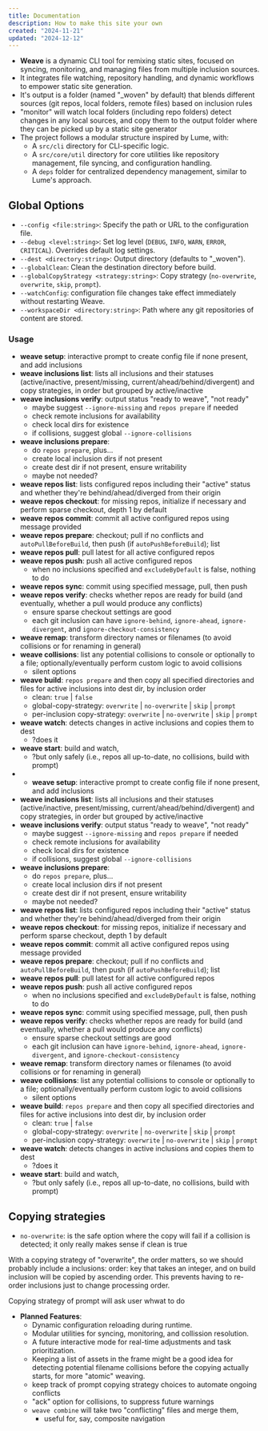 ```yaml
---
title: Documentation
description: How to make this site your own
created: "2024-11-21"
updated: "2024-12-12"
---
```


- **Weave** is a dynamic CLI tool for remixing static sites, focused on syncing,
  monitoring, and managing files from multiple inclusion sources.
- It integrates file watching, repository handling, and dynamic workflows to
  empower static site generation.
- It's output is a folder (named "_woven" by default) that blends different
  sources (git repos, local folders, remote files) based on inclusion rules
- "monitor" will watch local folders (including repo folders) detect changes in
  any local sources, and copy them to the output folder where they can be picked
  up by a static site generator
- The project follows a modular structure inspired by Lume, with:
  - A `src/cli` directory for CLI-specific logic.
  - A `src/core/util` directory for core utilities like repository management,
    file syncing, and configuration handling.
  - A `deps` folder for centralized dependency management, similar to Lume's
    approach.

## Global Options

- `--config <file:string>`: Specify the path or URL to the configuration file.
- `--debug <level:string>`: Set log level (`DEBUG`, `INFO`, `WARN`, `ERROR`,
  `CRITICAL`). Overrides default log settings.
- `--dest <directory:string>`: Output directory (defaults to "_woven").
- `--globalClean`: Clean the destination directory before build.
- `--globalCopyStrategy <strategy:string>`: Copy strategy (`no-overwrite`,
  `overwrite`, `skip`, `prompt`).
- `--watchConfig`: configuration file changes take effect immediately without
  restarting Weave.
- `--workspaceDir <directory:string>`: Path where any git repositories of
  content are stored.

### Usage

-   **weave setup**: interactive prompt to create config file if none present, and add inclusions
-   **weave inclusions list**: lists all inclusions and their statuses (active/inactive, present/missing, current/ahead/behind/divergent) and copy strategies, in order but grouped by active/inactive
-   **weave inclusions verify**: output status "ready to weave", "not ready"
    -   maybe suggest `--ignore-missing` and `repos prepare` if needed
    -   check remote inclusions for availability
    -   check local dirs for existence
    -   if collisions, suggest global `--ignore-collisions`
-   **weave inclusions prepare**:
    -   do `repos prepare`, plus...
    -   create local inclusion dirs if not present
    -   create dest dir if not present, ensure writability
    -   maybe not needed?
-   **weave repos list**: lists configured repos including their "active" status and whether they're behind/ahead/diverged from their origin
-   **weave repos checkout**: for missing repos, initialize if necessary and perform sparse checkout, depth 1 by default
-   **weave repos commit**: commit all active configured repos using message provided
-   **weave repos prepare**: checkout; pull if no conflicts and `autoPullBeforeBuild`, then push (if `autoPushBeforeBuild`); list
-   **weave repos pull**: pull latest for all active configured repos
-   **weave repos push**: push all active configured repos
    -   when no inclusions specified and `excludeByDefault` is false, nothing to do
-   **weave repos sync**: commit using specified message, pull, then push
-   **weave repos verify**: checks whether repos are ready for build (and eventually, whether a pull would produce any conflicts)
    -   ensure sparse checkout settings are good
    -   each git inclusion can have `ignore-behind`, `ignore-ahead`, `ignore-divergent`, and `ignore-checkout-consistency`
-   **weave remap**: transform directory names or filenames (to avoid collisions or for renaming in general)
-   **weave collisions**: list any potential collisions to console or optionally to a file; optionally/eventually perform custom logic to avoid collisions
    -   silent options
-   **weave build**: `repos prepare` and then copy all specified directories and files for active inclusions into dest dir, by inclusion order
    -   clean: `true` | `false`
    -   global-copy-strategy: `overwrite` | `no-overwrite` | `skip` | `prompt`
    -   per-inclusion copy-strategy: `overwrite` | `no-overwrite` | `skip` | `prompt`
-   **weave watch**: detects changes in active inclusions and copies them to dest
    -   ?does it
-   **weave start**: build and watch,
    -   ?but only safely (i.e., repos all up-to-date, no collisions, build with prompt)
-   -   **weave setup**: interactive prompt to create config file if none present, and add inclusions
-   **weave inclusions list**: lists all inclusions and their statuses (active/inactive, present/missing, current/ahead/behind/divergent) and copy strategies, in order but grouped by active/inactive
-   **weave inclusions verify**: output status "ready to weave", "not ready"
    -   maybe suggest `--ignore-missing` and `repos prepare` if needed
    -   check remote inclusions for availability
    -   check local dirs for existence
    -   if collisions, suggest global `--ignore-collisions`
-   **weave inclusions prepare**:
    -   do `repos prepare`, plus...
    -   create local inclusion dirs if not present
    -   create dest dir if not present, ensure writability
    -   maybe not needed?
-   **weave repos list**: lists configured repos including their "active" status and whether they're behind/ahead/diverged from their origin
-   **weave repos checkout**: for missing repos, initialize if necessary and perform sparse checkout, depth 1 by default
-   **weave repos commit**: commit all active configured repos using message provided
-   **weave repos prepare**: checkout; pull if no conflicts and `autoPullBeforeBuild`, then push (if `autoPushBeforeBuild`); list
-   **weave repos pull**: pull latest for all active configured repos
-   **weave repos push**: push all active configured repos
    -   when no inclusions specified and `excludeByDefault` is false, nothing to do
-   **weave repos sync**: commit using specified message, pull, then push
-   **weave repos verify**: checks whether repos are ready for build (and eventually, whether a pull would produce any conflicts)
    -   ensure sparse checkout settings are good
    -   each git inclusion can have `ignore-behind`, `ignore-ahead`, `ignore-divergent`, and `ignore-checkout-consistency`
-   **weave remap**: transform directory names or filenames (to avoid collisions or for renaming in general)
-   **weave collisions**: list any potential collisions to console or optionally to a file; optionally/eventually perform custom logic to avoid collisions
    -   silent options
-   **weave build**: `repos prepare` and then copy all specified directories and files for active inclusions into dest dir, by inclusion order
    -   clean: `true` | `false`
    -   global-copy-strategy: `overwrite` | `no-overwrite` | `skip` | `prompt`
    -   per-inclusion copy-strategy: `overwrite` | `no-overwrite` | `skip` | `prompt`
-   **weave watch**: detects changes in active inclusions and copies them to dest
    -   ?does it
-   **weave start**: build and watch,
    -   ?but only safely (i.e., repos all up-to-date, no collisions, build with prompt)
## Copying strategies

- `no-overwrite`: is the safe option where the copy will fail if a collision is
  detected; it only really makes sense if clean is true

With a copying strategy of "overwrite", the order matters, so we should probably
include a inclusions: order: key that takes an integer, and on build inclusion
will be copied by ascending order. This prevents having to re-order inclusions
just to change processing order.

Copying strategy of prompt will ask user whwat to do

- **Planned Features**:
  - Dynamic configuration reloading during runtime.
  - Modular utilities for syncing, monitoring, and collission resolution.
  - A future interactive mode for real-time adjustments and task prioritization.
  - Keeping a list of assets in the frame might be a good idea for detecting
    potential filename collisions before the copying actually starts, for more
    "atomic" weaving.
  - keep track of prompt copying strategy choices to automate ongoing conflicts
  - "ack" option for collisions, to suppress future warnings
  - `weave combine` will take two "conflicting" files and merge them,
    - useful for, say, composite navigation
